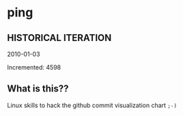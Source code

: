 # ping

## HISTORICAL ITERATION
2010-01-03

Incremented: 4598

## What is this?? 
Linux skills to hack the github commit visualization chart `;-)`
